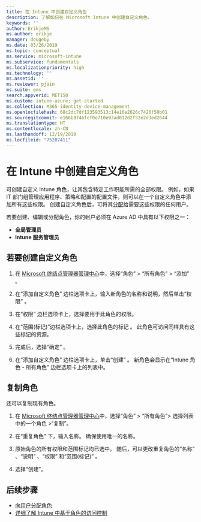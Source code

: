 ```yaml
---
title: 在 Intune 中创建自定义角色
description: 了解如何在 Microsoft Intune 中创建自定义角色。
keywords: ''
author: ErikjeMS
ms.author: erikje
manager: dougeby
ms.date: 03/26/2019
ms.topic: conceptual
ms.service: microsoft-intune
ms.subservice: fundamentals
ms.localizationpriority: high
ms.technology: ''
ms.assetid: ''
ms.reviewer: pjain
ms.suite: ems
search.appverid: MET150
ms.custom: intune-azure; get-started
ms.collection: M365-identity-device-management
ms.openlocfilehash: 68c2dc7df123593513c14e16e2626c7426f50b01
ms.sourcegitcommit: e166b9746fcf0e710e93ad012d2f52e2d3ed2644
ms.translationtype: HT
ms.contentlocale: zh-CN
ms.lasthandoff: 12/19/2019
ms.locfileid: "75207411"
---
```

# <a name="create-a-custom-role-in-intune"></a>在 Intune 中创建自定义角色

可创建自定义 Intune 角色，让其包含特定工作职能所需的全部权限。 例如，如果 IT 部门组管理应用程序、策略和配置的配置文件，则可以在一个自定义角色中添加所有这些权限。 创建自定义角色后，可将其[分配](assign-role.md)给需要这些权限的任何用户。

若要创建、编辑或分配角色，你的帐户必须在 Azure AD 中具有以下权限之一：
- **全局管理员**
- **Intune 服务管理员**

## <a name="to-create-a-custom-role"></a>若要创建自定义角色

1. 在 [Microsoft 终结点管理器管理中心](https://go.microsoft.com/fwlink/?linkid=2109431)中，选择“角色” > “所有角色” > “添加”    。

2. 在“添加自定义角色”  边栏选项卡上，输入新角色的名称和说明，然后单击“权限”  。

3. 在“权限”  边栏选项卡上，选择要用于此角色的权限。

4. 在“范围(标记)”边栏选项卡上，选择此角色的标记  。 此角色可访问同样具有这些标记的资源。

5. 完成后，选择“确定”  。

6. 在“添加自定义角色”  边栏选项卡上，单击“创建”  。 新角色会显示在“Intune 角色 - 所有角色”  边栏选项卡上的列表中。


## <a name="copy-a-role"></a>复制角色

还可以复制现有角色。

1. 在 [Microsoft 终结点管理器管理中心](https://go.microsoft.com/fwlink/?linkid=2109431)中，选择“角色”   > “所有角色”> 选择列表中的一个角色 >“复制”。  

2. 在“重复角色”  下，输入名称。 确保使用唯一的名称。

3. 原始角色的所有权限和范围标记均已选中。 随后，可以更改重复角色的“名称”  、“说明”  、“权限”  和“范围(标记)”  。

4. 选择“创建”。  

## <a name="next-steps"></a>后续步骤
- [向用户分配角色](assign-role.md)
- [详细了解 Intune 中基于角色的访问控制](role-based-access-control.md)
